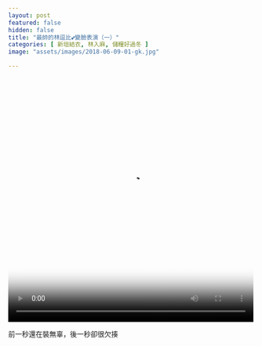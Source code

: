 ```yaml
---
layout: post
featured: false
hidden: false
title: "最帥的林逗比💕變臉表演（一）"
categories: [ 新垣結衣, 林入麻, 儲糧好過冬 ]
image: "assets/images/2018-06-09-01-gk.jpg"

---
```

<video controls="controls" src="{{ site.baseurl }}/assets/images/2018-06-09-01-gk.mp4" poster="{{ site.baseurl }}/assets/images/2018-06-09-01-gk.jpg" loop="loop" width="500" height="500"></video>

前一秒還在裝無辜，後一秒卻很欠揍
